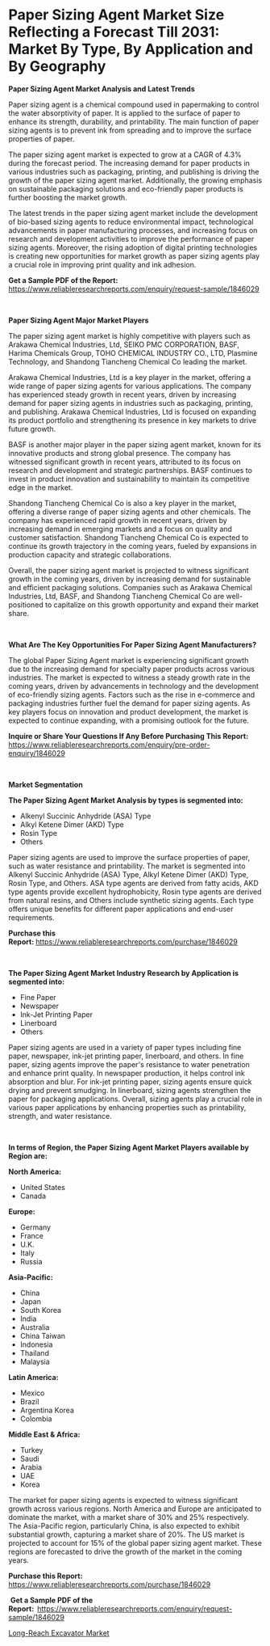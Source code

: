 <p><h1>Paper Sizing Agent Market Size Reflecting a Forecast Till 2031: Market By Type, By Application and By Geography</h1></p><p><strong>Paper Sizing Agent Market Analysis and Latest Trends</strong></p>
<p><p>Paper sizing agent is a chemical compound used in papermaking to control the water absorptivity of paper. It is applied to the surface of paper to enhance its strength, durability, and printability. The main function of paper sizing agents is to prevent ink from spreading and to improve the surface properties of paper.</p><p>The paper sizing agent market is expected to grow at a CAGR of 4.3% during the forecast period. The increasing demand for paper products in various industries such as packaging, printing, and publishing is driving the growth of the paper sizing agent market. Additionally, the growing emphasis on sustainable packaging solutions and eco-friendly paper products is further boosting the market growth.</p><p>The latest trends in the paper sizing agent market include the development of bio-based sizing agents to reduce environmental impact, technological advancements in paper manufacturing processes, and increasing focus on research and development activities to improve the performance of paper sizing agents. Moreover, the rising adoption of digital printing technologies is creating new opportunities for market growth as paper sizing agents play a crucial role in improving print quality and ink adhesion.</p></p>
<p><strong>Get a Sample PDF of the Report:&nbsp;</strong> <a href="https://www.reliableresearchreports.com/enquiry/request-sample/1846029">https://www.reliableresearchreports.com/enquiry/request-sample/1846029</a></p>
<p>&nbsp;</p>
<p><strong>Paper Sizing Agent Major Market Players</strong></p>
<p><p>The paper sizing agent market is highly competitive with players such as Arakawa Chemical Industries, Ltd, SEIKO PMC CORPORATION, BASF, Harima Chemicals Group, TOHO CHEMICAL INDUSTRY CO., LTD, Plasmine Technology, and Shandong Tiancheng Chemical Co leading the market. </p><p>Arakawa Chemical Industries, Ltd is a key player in the market, offering a wide range of paper sizing agents for various applications. The company has experienced steady growth in recent years, driven by increasing demand for paper sizing agents in industries such as packaging, printing, and publishing. Arakawa Chemical Industries, Ltd is focused on expanding its product portfolio and strengthening its presence in key markets to drive future growth.</p><p>BASF is another major player in the paper sizing agent market, known for its innovative products and strong global presence. The company has witnessed significant growth in recent years, attributed to its focus on research and development and strategic partnerships. BASF continues to invest in product innovation and sustainability to maintain its competitive edge in the market.</p><p>Shandong Tiancheng Chemical Co is also a key player in the market, offering a diverse range of paper sizing agents and other chemicals. The company has experienced rapid growth in recent years, driven by increasing demand in emerging markets and a focus on quality and customer satisfaction. Shandong Tiancheng Chemical Co is expected to continue its growth trajectory in the coming years, fueled by expansions in production capacity and strategic collaborations.</p><p>Overall, the paper sizing agent market is projected to witness significant growth in the coming years, driven by increasing demand for sustainable and efficient packaging solutions. Companies such as Arakawa Chemical Industries, Ltd, BASF, and Shandong Tiancheng Chemical Co are well-positioned to capitalize on this growth opportunity and expand their market share.</p></p>
<p>&nbsp;</p>
<p><strong>What Are The Key Opportunities For Paper Sizing Agent Manufacturers?</strong></p>
<p><p>The global Paper Sizing Agent market is experiencing significant growth due to the increasing demand for specialty paper products across various industries. The market is expected to witness a steady growth rate in the coming years, driven by advancements in technology and the development of eco-friendly sizing agents. Factors such as the rise in e-commerce and packaging industries further fuel the demand for paper sizing agents. As key players focus on innovation and product development, the market is expected to continue expanding, with a promising outlook for the future.</p></p>
<p><strong>Inquire or Share Your Questions If Any Before Purchasing This Report:</strong> <a href="https://www.reliableresearchreports.com/enquiry/pre-order-enquiry/1846029">https://www.reliableresearchreports.com/enquiry/pre-order-enquiry/1846029</a></p>
<p>&nbsp;</p>
<p><strong>Market Segmentation</strong></p>
<p><strong>The Paper Sizing Agent Market Analysis by types is segmented into:</strong></p>
<p><ul><li>Alkenyl Succinic Anhydride (ASA) Type</li><li>Alkyl Ketene Dimer (AKD) Type</li><li>Rosin Type</li><li>Others</li></ul></p>
<p><p>Paper sizing agents are used to improve the surface properties of paper, such as water resistance and printability. The market is segmented into Alkenyl Succinic Anhydride (ASA) Type, Alkyl Ketene Dimer (AKD) Type, Rosin Type, and Others. ASA type agents are derived from fatty acids, AKD type agents provide excellent hydrophobicity, Rosin type agents are derived from natural resins, and Others include synthetic sizing agents. Each type offers unique benefits for different paper applications and end-user requirements.</p></p>
<p><strong>Purchase this Report:&nbsp;</strong><a href="https://www.reliableresearchreports.com/purchase/1846029">https://www.reliableresearchreports.com/purchase/1846029</a></p>
<p>&nbsp;</p>
<p><strong>The Paper Sizing Agent Market Industry Research by Application is segmented into:</strong></p>
<p><ul><li>Fine Paper</li><li>Newspaper</li><li>Ink-Jet Printing Paper</li><li>Linerboard</li><li>Others</li></ul></p>
<p><p>Paper sizing agents are used in a variety of paper types including fine paper, newspaper, ink-jet printing paper, linerboard, and others. In fine paper, sizing agents improve the paper's resistance to water penetration and enhance print quality. In newspaper production, it helps control ink absorption and blur. For ink-jet printing paper, sizing agents ensure quick drying and prevent smudging. In linerboard, sizing agents strengthen the paper for packaging applications. Overall, sizing agents play a crucial role in various paper applications by enhancing properties such as printability, strength, and water resistance.</p></p>
<p>&nbsp;</p>
<p><strong>In terms of Region, the Paper Sizing Agent Market Players available by Region are:</strong></p>
<p>
    <p> <strong> North America: </strong>
        <ul>
            <li>United States</li>
            <li>Canada</li>
        </ul>
        </p> 
    <p> <strong> Europe: </strong>
        <ul>
            <li>Germany</li>
            <li>France</li>
            <li>U.K.</li>
            <li>Italy</li>
            <li>Russia</li>
        </ul>
        </p> 
    <p> <strong> Asia-Pacific: </strong>
        <ul>
            <li>China</li>
            <li>Japan</li>
            <li>South Korea</li>
            <li>India</li>
            <li>Australia</li>
            <li>China Taiwan</li>
            <li>Indonesia</li>
            <li>Thailand</li>
            <li>Malaysia</li>
        </ul>
        </p> 
    <p> <strong> Latin America: </strong>
        <ul>
            <li>Mexico</li>
            <li>Brazil</li>
            <li>Argentina Korea</li>
            <li>Colombia</li>
        </ul>
        </p> 
    <p> <strong> Middle East & Africa: </strong>
        <ul>
            <li>Turkey</li>
            <li>Saudi</li>
            <li>Arabia</li>
            <li>UAE</li>
            <li>Korea</li>
        </ul>
    </p>
    </p>
<p><p>The market for paper sizing agents is expected to witness significant growth across various regions. North America and Europe are anticipated to dominate the market, with a market share of 30% and 25% respectively. The Asia-Pacific region, particularly China, is also expected to exhibit substantial growth, capturing a market share of 20%. The US market is projected to account for 15% of the global paper sizing agent market. These regions are forecasted to drive the growth of the market in the coming years.</p></p>
<p><strong>Purchase this Report: </strong><a href="https://www.reliableresearchreports.com/purchase/1846029">https://www.reliableresearchreports.com/purchase/1846029</a></p>
<p>&nbsp;<strong>Get a Sample PDF of the Report:&nbsp;&nbsp;</strong><a href="https://www.reliableresearchreports.com/enquiry/request-sample/1846029">https://www.reliableresearchreports.com/enquiry/request-sample/1846029</a></p>
<p><strong></strong></p>
<p><p><a href="https://artistic-helicopter-ca9.notion.site/Long-Reach-Excavator-Market-Research-Report-Provides-thorough-Industry-Overview-which-offers-an-In--d0e923d4fa234edc849ed8591babb400">Long-Reach Excavator Market</a></p></p>